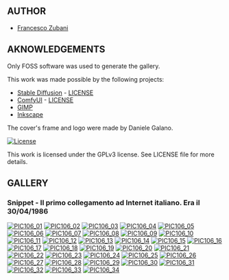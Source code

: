 ## AUTHOR

- [Francesco Zubani](https://www.linkedin.com/in/francesco-zubani-5957081a6/)

## AKNOWLEDGEMENTS

Only FOSS software was used to generate the gallery.

This work was made possible by the following projects:

- [Stable Diffusion](https://github.com/CompVis/stable-diffusion) - [LICENSE](https://github.com/CompVis/stable-diffusion/blob/main/LICENSE)
- [ComfyUI](https://github.com/comfyanonymous/ComfyUI) - [LICENSE](https://github.com/comfyanonymous/ComfyUI/blob/master/LICENSE)
- [GIMP](https://www.gimp.org/)
- [Inkscape](https://inkscape.org/)

The cover's frame and logo were made by Daniele Galano.

[![License](https://img.shields.io/badge/License-GPL%20v3-blue.svg)](http://www.gnu.org/licenses/gpl-3.0)

This work is licensed under the GPLv3 license.
See LICENSE file for more details.

## GALLERY

### Snippet - Il primo collegamento ad Internet italiano. Era il 30/04/1986

<div class="gallery">
  <a href="PIC106_01.png"><img class="thumbnail" src="/./thumbs/PIC106_01.png" alt="PIC106_01"></a>
  <a href="PIC106_02.png"><img class="thumbnail" src="/./thumbs/PIC106_02.png" alt="PIC106_02"></a>
  <a href="PIC106_03.png"><img class="thumbnail" src="/./thumbs/PIC106_03.png" alt="PIC106_03"></a>
  <a href="PIC106_04.png"><img class="thumbnail" src="/./thumbs/PIC106_04.png" alt="PIC106_04"></a>
  <a href="PIC106_05.png"><img class="thumbnail" src="/./thumbs/PIC106_05.png" alt="PIC106_05"></a>
  <a href="PIC106_06.png"><img class="thumbnail" src="/./thumbs/PIC106_06.png" alt="PIC106_06"></a>
  <a href="PIC106_07.png"><img class="thumbnail" src="/./thumbs/PIC106_07.png" alt="PIC106_07"></a>
  <a href="PIC106_08.png"><img class="thumbnail" src="/./thumbs/PIC106_08.png" alt="PIC106_08"></a>
  <a href="PIC106_09.png"><img class="thumbnail" src="/./thumbs/PIC106_09.png" alt="PIC106_09"></a>
  <a href="PIC106_10.png"><img class="thumbnail" src="/./thumbs/PIC106_10.png" alt="PIC106_10"></a>
  <a href="PIC106_11.png"><img class="thumbnail" src="/./thumbs/PIC106_11.png" alt="PIC106_11"></a>
  <a href="PIC106_12.png"><img class="thumbnail" src="/./thumbs/PIC106_12.png" alt="PIC106_12"></a>
  <a href="PIC106_13.png"><img class="thumbnail" src="/./thumbs/PIC106_13.png" alt="PIC106_13"></a>
  <a href="PIC106_14.png"><img class="thumbnail" src="/./thumbs/PIC106_14.png" alt="PIC106_14"></a>
  <a href="PIC106_15.png"><img class="thumbnail" src="/./thumbs/PIC106_15.png" alt="PIC106_15"></a>
  <a href="PIC106_16.png"><img class="thumbnail" src="/./thumbs/PIC106_16.png" alt="PIC106_16"></a>
  <a href="PIC106_17.png"><img class="thumbnail" src="/./thumbs/PIC106_17.png" alt="PIC106_17"></a>
  <a href="PIC106_18.png"><img class="thumbnail" src="/./thumbs/PIC106_18.png" alt="PIC106_18"></a>
  <a href="PIC106_19.png"><img class="thumbnail" src="/./thumbs/PIC106_19.png" alt="PIC106_19"></a>
  <a href="PIC106_20.png"><img class="thumbnail" src="/./thumbs/PIC106_20.png" alt="PIC106_20"></a>
  <a href="PIC106_21.png"><img class="thumbnail" src="/./thumbs/PIC106_21.png" alt="PIC106_21"></a>
  <a href="PIC106_22.png"><img class="thumbnail" src="/./thumbs/PIC106_22.png" alt="PIC106_22"></a>
  <a href="PIC106_23.png"><img class="thumbnail" src="/./thumbs/PIC106_23.png" alt="PIC106_23"></a>
  <a href="PIC106_24.png"><img class="thumbnail" src="/./thumbs/PIC106_24.png" alt="PIC106_24"></a>
  <a href="PIC106_25.png"><img class="thumbnail" src="/./thumbs/PIC106_25.png" alt="PIC106_25"></a>
  <a href="PIC106_26.png"><img class="thumbnail" src="/./thumbs/PIC106_26.png" alt="PIC106_26"></a>
  <a href="PIC106_27.png"><img class="thumbnail" src="/./thumbs/PIC106_27.png" alt="PIC106_27"></a>
  <a href="PIC106_28.png"><img class="thumbnail" src="/./thumbs/PIC106_28.png" alt="PIC106_28"></a>
  <a href="PIC106_29.png"><img class="thumbnail" src="/./thumbs/PIC106_29.png" alt="PIC106_29"></a>
  <a href="PIC106_30.png"><img class="thumbnail" src="/./thumbs/PIC106_30.png" alt="PIC106_30"></a>
  <a href="PIC106_31.png"><img class="thumbnail" src="/./thumbs/PIC106_31.png" alt="PIC106_31"></a>
  <a href="PIC106_32.png"><img class="thumbnail" src="/./thumbs/PIC106_32.png" alt="PIC106_32"></a>
  <a href="PIC106_33.png"><img class="thumbnail" src="/./thumbs/PIC106_33.png" alt="PIC106_33"></a>
  <a href="PIC106_34.png"><img class="thumbnail" src="/./thumbs/PIC106_34.png" alt="PIC106_34"></a>
</div>
</body>
</html>
